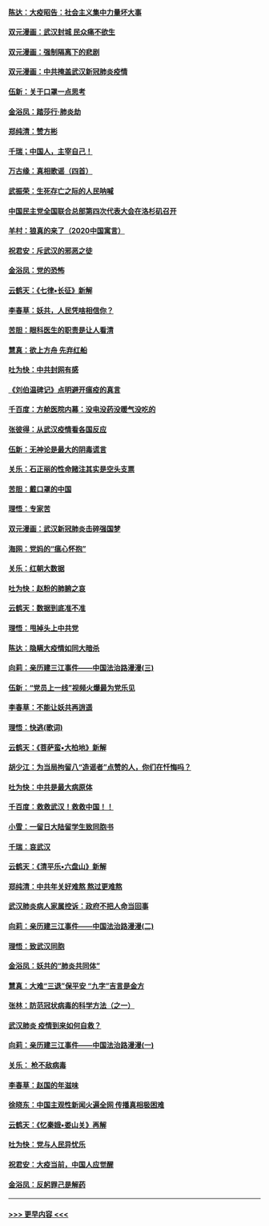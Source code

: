 #### [陈达：大疫昭告：社会主义集中力量坏大事](../pages/nsc993/n11859419.md?t=02111202) 
#### [双元漫画：武汉封城 民众痛不欲生](../pages/nsc993/n11859287.md?t=02111202) 
#### [双元漫画：强制隔离下的悲剧](../pages/nsc993/n11859244.md?t=02111202) 
#### [双元漫画：中共掩盖武汉新冠肺炎疫情](../pages/nsc993/n11858249.md?t=02111202) 
#### [伍新：关于口罩一点思考](../pages/nsc993/n11859195.md?t=02111202) 
#### [金浴凤：踏莎行‧肺炎劫](../pages/nsc993/n11858227.md?t=02111202) 
#### [郑纯清：赞方彬](../pages/nsc993/n11856803.md?t=02111202) 
#### [千瑞；中国人，主宰自己！](../pages/nsc993/n11856793.md?t=02111202) 
#### [万古缘：真相歌谣（四首）](../pages/nsc993/n11856263.md?t=02111202) 
#### [武振荣：生死存亡之际的人民呐喊](../pages/nsc993/n11856256.md?t=02111202) 
#### [中国民主党全国联合总部第四次代表大会在洛杉矶召开](../pages/nsc993/n11856344.md?t=02111202) 
#### [羊村：狼真的来了（2020中国寓言）](../pages/nsc993/n11856229.md?t=02111202) 
#### [祝君安：斥武汉的邪恶之徒](../pages/nsc993/n11855861.md?t=02111202) 
#### [金浴凤：党的恐怖](../pages/nsc993/n11855849.md?t=02111202) 
#### [云鹤天：《七律▪长征》新解](../pages/nsc993/n11855479.md?t=02111202) 
#### [李春草：妖共，人民凭啥相信你？](../pages/nsc993/n11855196.md?t=02111202) 
#### [苦胆：眼科医生的职责是让人看清](../pages/nsc993/n11853840.md?t=02111202) 
#### [慧真：欲上方舟 先弃红船](../pages/nsc993/n11853483.md?t=02111202) 
#### [吐为快：中共封网有感](../pages/nsc993/n11852575.md?t=02111202) 
#### [《刘伯温碑记》点明避开瘟疫的真言](../pages/nsc993/n11852128.md?t=02111202) 
#### [千百度：方舱医院内幕：没电没药没暖气没吃的](../pages/nsc993/n11850211.md?t=02111202) 
#### [张彼得：从武汉疫情看各国反应](../pages/nsc993/n11850102.md?t=02111202) 
#### [伍新：无神论是最大的阴毒谎言](../pages/nsc993/n11846129.md?t=02111202) 
#### [关乐：石正丽的性命赌注其实是空头支票](../pages/nsc993/n11846109.md?t=02111202) 
#### [苦胆：戴口罩的中国](../pages/nsc993/n11845576.md?t=02111202) 
#### [理悟：专家苦](../pages/nsc993/n11845564.md?t=02111202) 
#### [双元漫画：武汉新冠肺炎击碎强国梦](../pages/nsc993/n11843320.md?t=02111202) 
#### [海网：党妈的“瘟心怀抱”](../pages/nsc993/n11840740.md?t=02111202) 
#### [关乐：红朝大数据](../pages/nsc993/n11840675.md?t=02111202) 
#### [吐为快：赵粉的肺腑之哀](../pages/nsc993/n11840618.md?t=02111202) 
#### [云鹤天：数据到底准不准](../pages/nsc993/n11840325.md?t=02111202) 
#### [理悟：甩掉头上中共党](../pages/nsc993/n11838826.md?t=02111202) 
#### [陈达：隐瞒大疫情如同大暗杀](../pages/nsc993/n11838771.md?t=02111202) 
#### [向莉：亲历建三江事件——中国法治路漫漫(三)](../pages/nsc993/n11831825.md?t=02111202) 
#### [伍新：“党员上一线”视频火爆最为党乐见](../pages/nsc993/n11838200.md?t=02111202) 
#### [李春草：不能让妖共再逍遥](../pages/nsc993/n11838102.md?t=02111202) 
#### [理悟：快逃(歌词)](../pages/nsc993/n11838083.md?t=02111202) 
#### [云鹤天：《菩萨蛮▪大柏地》新解](../pages/nsc993/n11838059.md?t=02111202) 
#### [胡少江：为当局拘留八“造谣者”点赞的人，你们在忏悔吗？](../pages/nsc993/n11836801.md?t=02111202) 
#### [吐为快：中共是最大病原体](../pages/nsc993/n11836748.md?t=02111202) 
#### [千百度：救救武汉！救救中国！！](../pages/nsc993/n11836145.md?t=02111202) 
#### [小雪：一留日大陆留学生致同胞书](../pages/nsc993/n11834624.md?t=02111202) 
#### [千瑞：哀武汉](../pages/nsc993/n11833647.md?t=02111202) 
#### [云鹤天：《清平乐▪六盘山》新解](../pages/nsc993/n11833611.md?t=02111202) 
#### [郑纯清：中共年关好难熬 熬过更难熬](../pages/nsc993/n11833489.md?t=02111202) 
#### [武汉肺炎病人家属控诉：政府不把人命当回事](../pages/nsc993/n11833205.md?t=02111202) 
#### [向莉：亲历建三江事件——中国法治路漫漫(二)](../pages/nsc993/n11829102.md?t=02111202) 
#### [理悟：致武汉同胞](../pages/nsc993/n11831522.md?t=02111202) 
#### [金浴凤：妖共的“肺炎共同体”](../pages/nsc993/n11829448.md?t=02111202) 
#### [慧真：大难“三退”保平安 “九字”吉言是金方](../pages/nsc993/n11829501.md?t=02111202) 
#### [张林：防范冠状病毒的科学方法（之一）](../pages/nsc993/n11828618.md?t=02111202) 
#### [武汉肺炎 疫情到来如何自救？](../pages/nsc993/n11827632.md?t=02111202) 
#### [向莉：亲历建三江事件——中国法治路漫漫(一)](../pages/nsc993/n11827190.md?t=02111202) 
#### [关乐： 枪不敌病毒](../pages/nsc993/n11826746.md?t=02111202) 
#### [李春草：赵国的年滋味](../pages/nsc993/n11826321.md?t=02111202) 
#### [徐晓东：中国主观性新闻火遍全网 传播真相极困难](../pages/nsc993/n11826508.md?t=02111202) 
#### [云鹤天：《忆秦娥▪娄山关》再解](../pages/nsc993/n11824682.md?t=02111202) 
#### [吐为快：党与人民异忧乐](../pages/nsc993/n11824660.md?t=02111202) 
#### [祝君安：大疫当前，中国人应觉醒](../pages/nsc993/n11821946.md?t=02111202) 
#### [金浴凤：反躬罪己是解药](../pages/nsc993/n11820280.md?t=02111202) 

----
#### [ >>> 更早内容 <<< ](../indexes/nsc993-earlier.md)
